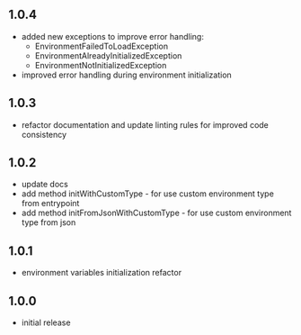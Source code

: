 ## 1.0.4
 - added new exceptions to improve error handling:
   - EnvironmentFailedToLoadException
   - EnvironmentAlreadyInitializedException
   - EnvironmentNotInitializedException
 - improved error handling during environment initialization

## 1.0.3
 - refactor documentation and update linting rules for improved code consistency

## 1.0.2
 - update docs
 - add method initWithCustomType - for use custom environment type from entrypoint
 - add method initFromJsonWithCustomType - for use custom environment type from json

## 1.0.1
 - environment variables initialization refactor

## 1.0.0
 - initial release
